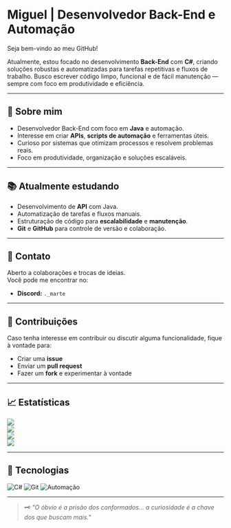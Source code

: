 # Miguel | Desenvolvedor Back-End e Automação

Seja bem-vindo ao meu GitHub!

Atualmente, estou focado no desenvolvimento **Back-End** com **C#**, criando soluções robustas e automatizadas para tarefas repetitivas e fluxos de trabalho. Busco escrever código limpo, funcional e de fácil manutenção — sempre com foco em produtividade e eficiência.

---

## 🧭 Sobre mim
- Desenvolvedor Back-End com foco em **Java** e automação.
- Interesse em criar **APIs**, **scripts de automação** e ferramentas úteis.
- Curioso por sistemas que otimizam processos e resolvem problemas reais.
- Foco em produtividade, organização e soluções escaláveis.

---

## 📚 Atualmente estudando
- Desenvolvimento de **API** com Java.  
- Automatização de tarefas e fluxos manuais.  
- Estruturação de código para **escalabilidade** e **manutenção**.  
- **Git** e **GitHub** para controle de versão e colaboração.

---

## 🤝 Contato
Aberto a colaborações e trocas de ideias.  
Você pode me encontrar no:  
- **Discord:** `._marte`

---

## 📂 Contribuições
Caso tenha interesse em contribuir ou discutir alguma funcionalidade, fique à vontade para:
- Criar uma **issue**
- Enviar um **pull request**
- Fazer um **fork** e experimentar à vontade

---

## 📈 Estatísticas
![](https://github-readme-stats.vercel.app/api?username=MiguelNCode&theme=dark&hide_border=false&include_all_commits=false&count_private=false)  
![](https://nirzak-streak-stats.vercel.app/?user=MiguelNCode&theme=dark&hide_border=false)  
![](https://github-readme-stats.vercel.app/api/top-langs/?username=MiguelNCode&theme=dark&hide_border=false&include_all_commits=false&layout=compact)  
[![](https://visitcount.itsvg.in/api?id=MiguelNCode&icon=0&color=0)](https://visitcount.itsvg.in)

---

## 🔧 Tecnologias
![C#](https://img.shields.io/badge/C%23-68217A?style=for-the-badge&logo=csharp&logoColor=white)
![Git](https://img.shields.io/badge/Git-F05032?style=for-the-badge&logo=git&logoColor=white)
![Automação](https://img.shields.io/badge/Automação-Terminal-2b2b2b?style=for-the-badge)

---

> 🗝️ *"O óbvio é a prisão dos conformados... a curiosidade é a chave dos que buscam mais."*
